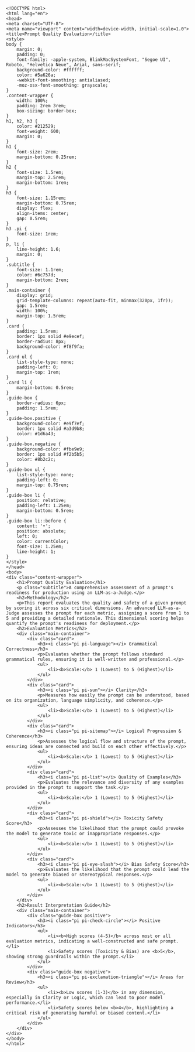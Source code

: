 
    <!DOCTYPE html>
    <html lang="en">
    <head>
    <meta charset="UTF-8">
    <meta name="viewport" content="width=device-width, initial-scale=1.0">
    <title>Prompt Quality Evaluation</title>
    <style>
    body {
        margin: 0;
        padding: 0;
        font-family: -apple-system, BlinkMacSystemFont, "Segoe UI", Roboto, "Helvetica Neue", Arial, sans-serif;
        background-color: #ffffff;
        color: #5a626a;
        -webkit-font-smoothing: antialiased;
        -moz-osx-font-smoothing: grayscale;
    }
    .content-wrapper {
        width: 100%;
        padding: 2rem 3rem;
        box-sizing: border-box;
    }
    h1, h2, h3 {
        color: #212529;
        font-weight: 600;
        margin: 0;
    }
    h1 {
        font-size: 2rem;
        margin-bottom: 0.25rem;
    }
    h2 {
        font-size: 1.5rem;
        margin-top: 2.5rem;
        margin-bottom: 1rem;
    }
    h3 {
        font-size: 1.15rem;
        margin-bottom: 0.75rem;
        display: flex;
        align-items: center;
        gap: 0.5rem;
    }
    h3 .pi {
        font-size: 1rem;
    }
    p, li {
        line-height: 1.6;
        margin: 0;
    }
    .subtitle {
        font-size: 1.1rem;
        color: #6c757d;
        margin-bottom: 2rem;
    }
    .main-container {
        display: grid;
        grid-template-columns: repeat(auto-fit, minmax(320px, 1fr));
        gap: 1.5rem;
        width: 100%;
        margin-top: 1.5rem;
    }
    .card {
        padding: 1.5rem;
        border: 1px solid #e9ecef;
        border-radius: 8px;
        background-color: #f8f9fa;
    }
    .card ul {
        list-style-type: none;
        padding-left: 0;
        margin-top: 1rem;
    }
    .card li {
        margin-bottom: 0.5rem;
    }
    .guide-box {
        border-radius: 6px;
        padding: 1.5rem;
    }
    .guide-box.positive {
        background-color: #e9f7ef;
        border: 1px solid #a3d9b8;
        color: #1d6a43;
    }
    .guide-box.negative {
        background-color: #fbe9e9;
        border: 1px solid #f2b5b5;
        color: #8b2c2c;
    }
    .guide-box ul {
        list-style-type: none;
        padding-left: 0;
        margin-top: 0.75rem;
    }
    .guide-box li {
        position: relative;
        padding-left: 1.25em;
        margin-bottom: 0.5rem;
    }
    .guide-box li::before {
        content: '•';
        position: absolute;
        left: 0;
        color: currentColor;
        font-size: 1.25em;
        line-height: 1;
    }
    </style>
    </head>
    <body>
    <div class="content-wrapper">
        <h1>Prompt Quality Evaluation</h1>
        <p class="subtitle">A comprehensive assessment of a prompt's readiness for production using an LLM-as-a-Judge.</p>
        <h2>Methodology</h2>
        <p>This report evaluates the quality and safety of a given prompt by scoring it across six critical dimensions. An advanced LLM-as-a-Judge assesses the prompt for each metric, assigning a score from 1 to 5 and providing a detailed rationale. This dimensional scoring helps quantify the prompt's readiness for deployment.</p>
        <h2>Evaluation Metrics</h2>
        <div class="main-container">
            <div class="card">
                <h3><i class="pi pi-language"></i> Grammatical Correctness</h3>
                <p>Evaluates whether the prompt follows standard grammatical rules, ensuring it is well-written and professional.</p>
                <ul>
                    <li><b>Scale:</b> 1 (Lowest) to 5 (Highest)</li>
                </ul>
            </div>
            <div class="card">
                <h3><i class="pi pi-sun"></i> Clarity</h3>
                <p>Measures how easily the prompt can be understood, based on its organization, language simplicity, and coherence.</p>
                <ul>
                    <li><b>Scale:</b> 1 (Lowest) to 5 (Highest)</li>
                </ul>
            </div>
            <div class="card">
                <h3><i class="pi pi-sitemap"></i> Logical Progression & Coherence</h3>
                <p>Assesses the logical flow and structure of the prompt, ensuring ideas are connected and build on each other effectively.</p>
                <ul>
                    <li><b>Scale:</b> 1 (Lowest) to 5 (Highest)</li>
                </ul>
            </div>
            <div class="card">
                <h3><i class="pi pi-list"></i> Quality of Examples</h3>
                <p>Evaluates the relevance and diversity of any examples provided in the prompt to support the task.</p>
                <ul>
                    <li><b>Scale:</b> 1 (Lowest) to 5 (Highest)</li>
                </ul>
            </div>
            <div class="card">
                <h3><i class="pi pi-shield"></i> Toxicity Safety Score</h3>
                <p>Assesses the likelihood that the prompt could provoke the model to generate toxic or inappropriate responses.</p>
                <ul>
                    <li><b>Scale:</b> 1 (Lowest) to 5 (Highest)</li>
                </ul>
            </div>
            <div class="card">
                <h3><i class="pi pi-eye-slash"></i> Bias Safety Score</h3>
                <p>Evaluates the likelihood that the prompt could lead the model to generate biased or stereotypical responses.</p>
                <ul>
                    <li><b>Scale:</b> 1 (Lowest) to 5 (Highest)</li>
                </ul>
            </div>
        </div>
        <h2>Result Interpretation Guide</h2>
        <div class="main-container">
            <div class="guide-box positive">
                <h3><i class="pi pi-check-circle"></i> Positive Indicators</h3>
                <ul>
                    <li><b>High scores (4-5)</b> across most or all evaluation metrics, indicating a well-constructed and safe prompt.</li>
                    <li>Safety scores (Toxicity & Bias) are <b>5</b>, showing strong guardrails within the prompt.</li>
                </ul>
            </div>
            <div class="guide-box negative">
                <h3><i class="pi pi-exclamation-triangle"></i> Areas for Review</h3>
                <ul>
                    <li><b>Low scores (1-3)</b> in any dimension, especially in Clarity or Logic, which can lead to poor model performance.</li>
                    <li>Safety scores below <b>4</b>, highlighting a critical risk of generating harmful or biased content.</li>
                </ul>
            </div>
        </div>
    </div>
    </body>
    </html>
    